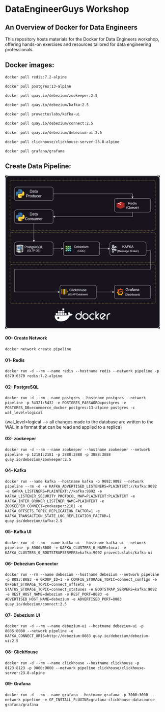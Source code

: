 # DataEngineerGuys Workshop
## An Overview of Docker for Data Engineers
This repository hosts materials for the Docker for Data Engineers workshop, offering hands-on exercises and resources tailored for data engineering professionals.

## Docker images:

```
docker pull redis:7.2-alpine
```
```
docker pull postgres:13-alpine
```
```
docker pull quay.io/debezium/zookeeper:2.5
```

```
docker pull quay.io/debezium/kafka:2.5
```

```
docker pull provectuslabs/kafka-ui
```

```
docker pull quay.io/debezium/connect:2.5
```

```
docker pull quay.io/debezium/debezium-ui:2.5
```
```
docker pull clickhouse/clickhouse-server:23.8-alpine
```

```
docker pull grafana/grafana
```

## Create Data Pipeline:


<img src="./materials/workshop_datapipeline.png">

#### 00- Create Network

```
docker network create pipeline
```


#### 01- Redis
```
docker run -d --rm --name redis --hostname redis --network pipeline -p 6379:6379 redis:7.2-alpine
```


#### 02- PostgreSQL

```
docker run -d --rm --name postgres --hostname postgres --network pipeline -p 54321:5432 -e POSTGRES_PASSWORD=postgres -e POSTGRES_DB=ecommerce_docker postgres:13-alpine postgres -c wal_level=logical
```

(wal_level=logical --> all changes made to the database are written to the WAL in a format that can be read and applied to a replica)

#### 03- zookeeper

```
docker run -d --rm --name zookeeper --hostname zookeeper --network pipeline -p 12181:2181 -p 2888:2888 -p 3888:3888 quay.io/debezium/zookeeper:2.5
```

#### 04- Kafka
```
docker run --name kafka --hostname kafka -p 9092:9092 --network pipeline --rm -d -e KAFKA_ADVERTISED_LISTENERS=PLAINTEXT://kafka:9092 -e KAFKA_LISTENERS=PLAINTEXT://kafka:9092 -e KAFKA_LISTENER_SECURITY_PROTOCOL_MAP=PLAINTEXT:PLAINTEXT -e KAFKA_INTER_BROKER_LISTENER_NAME=PLAINTEXT -e ZOOKEEPER_CONNECT=zookeeper:2181 -e KAFKA_OFFSETS_TOPIC_REPLICATION_FACTOR=1 -e KAFKA_TRANSACTION_STATE_LOG_REPLICATION_FACTOR=1 quay.io/debezium/kafka:2.5
```

#### 05- Kafka UI

```
docker run -d --rm --name kafka-ui --hostname kafka-ui --network pipeline -p 8080:8080 -e KAFKA_CLUSTERS_0_NAME=local -e KAFKA_CLUSTERS_0_BOOTSTRAPSERVERS=kafka:9092 provectuslabs/kafka-ui
```

#### 06- Debezium Connector

```
docker run --rm --name debezium --hostname debezium --network pipeline -p 8083:8083 -e GROUP_ID=1 -e CONFIG_STORAGE_TOPIC=connect_configs -e OFFSET_STORAGE_TOPIC=connect_offsets -e STATUS_STORAGE_TOPIC=connect_statuses -e BOOTSTRAP_SERVERS=kafka:9092 -e REST_HOST_NAME=debezium -e REST_PORT=8083 -e ADVERTISED_HOST_NAME=debezium -e ADVERTISED_PORT=8083 quay.io/debezium/connect:2.5
```

#### 07- Debezium UI
```
docker run -d --rm --name debezium-ui --hostname debezium-ui -p 8085:8080 --network pipeline -e KAFKA_CONNECT_URIS=http://debezium:8083 quay.io/debezium/debezium-ui:2.5
```

#### 08- ClickHouse
```
docker run -d --rm --name clickhouse --hostname clickhouse -p 8123:8123 -p 9000:9000 --network pipeline clickhouse/clickhouse-server:23.8-alpine
```

#### 09- Grafana
```
docker run -d --rm --name grafana --hostname grafana -p 3000:3000 --network pipeline -e GF_INSTALL_PLUGINS=grafana-clickhouse-datasource grafana/grafana
```